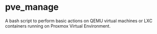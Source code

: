 # pve_manage
A bash script to perform basic actions on QEMU virtual machines or LXC containers running on Proxmox Virtual Environment.
